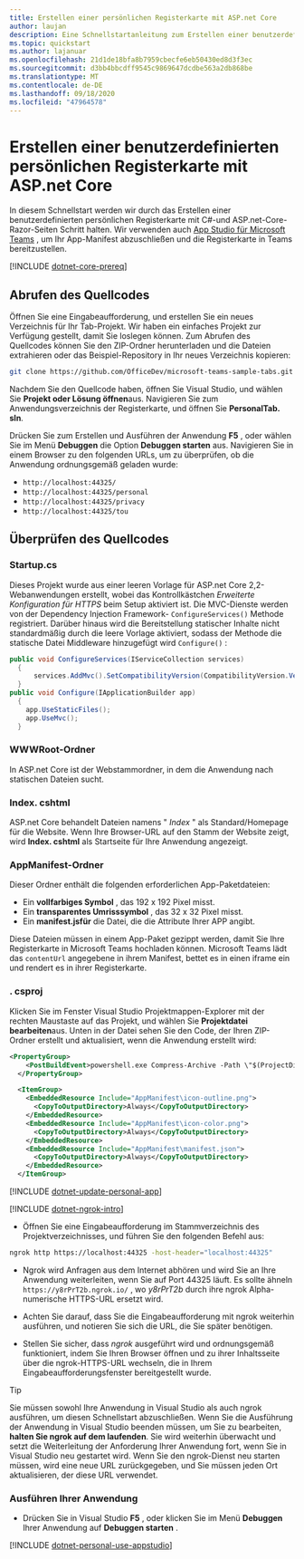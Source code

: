 ```yaml
---
title: Erstellen einer persönlichen Registerkarte mit ASP.net Core
author: laujan
description: Eine Schnellstartanleitung zum Erstellen einer benutzerdefinierten persönlichen Registerkarte mit ASP.net Core.
ms.topic: quickstart
ms.author: lajanuar
ms.openlocfilehash: 21d1de18bfa8b7959cbecfe6eb50430ed8d3f3ec
ms.sourcegitcommit: d3bb4bbcdff9545c9869647dcdbe563a2db868be
ms.translationtype: MT
ms.contentlocale: de-DE
ms.lasthandoff: 09/18/2020
ms.locfileid: "47964578"
---
```

# <a name="create-a-custom-personal-tab-with-aspnet-core"></a>Erstellen einer benutzerdefinierten persönlichen Registerkarte mit ASP.net Core

In diesem Schnellstart werden wir durch das Erstellen einer benutzerdefinierten persönlichen Registerkarte mit C#-und ASP.net-Core-Razor-Seiten Schritt halten. Wir verwenden auch [App Studio für Microsoft Teams](~/concepts/build-and-test/app-studio-overview.md) , um Ihr App-Manifest abzuschließen und die Registerkarte in Teams bereitzustellen.

[!INCLUDE [dotnet-core-prereq](~/includes/tabs/dotnet-core-prereq.md)]

## <a name="get-the-source-code"></a>Abrufen des Quellcodes

Öffnen Sie eine Eingabeaufforderung, und erstellen Sie ein neues Verzeichnis für Ihr Tab-Projekt. Wir haben ein einfaches Projekt zur Verfügung gestellt, damit Sie loslegen können. Zum Abrufen des Quellcodes können Sie den ZIP-Ordner herunterladen und die Dateien extrahieren oder das Beispiel-Repository in Ihr neues Verzeichnis kopieren:

```bash
git clone https://github.com/OfficeDev/microsoft-teams-sample-tabs.git
```

Nachdem Sie den Quellcode haben, öffnen Sie Visual Studio, und wählen Sie **Projekt oder Lösung öffnen**aus. Navigieren Sie zum Anwendungsverzeichnis der Registerkarte, und öffnen Sie **PersonalTab. sln**.

Drücken Sie zum Erstellen und Ausführen der Anwendung **F5** , oder wählen Sie im Menü **Debuggen** die Option **Debuggen starten** aus. Navigieren Sie in einem Browser zu den folgenden URLs, um zu überprüfen, ob die Anwendung ordnungsgemäß geladen wurde:

- `http://localhost:44325/`
- `http://localhost:44325/personal`
- `http://localhost:44325/privacy`
- `http://localhost:44325/tou`

## <a name="review-the-source-code"></a>Überprüfen des Quellcodes

### <a name="startupcs"></a>Startup.cs

Dieses Projekt wurde aus einer leeren Vorlage für ASP.net Core 2,2-Webanwendungen erstellt, wobei das Kontrollkästchen *Erweiterte Konfiguration für HTTPS* beim Setup aktiviert ist. Die MVC-Dienste werden von der Dependency Injection Framework- `ConfigureServices()` Methode registriert. Darüber hinaus wird die Bereitstellung statischer Inhalte nicht standardmäßig durch die leere Vorlage aktiviert, sodass der Methode die statische Datei Middleware hinzugefügt wird `Configure()` :

```csharp
public void ConfigureServices(IServiceCollection services)
  {
      services.AddMvc().SetCompatibilityVersion(CompatibilityVersion.Version_2_2);
  }
public void Configure(IApplicationBuilder app)
  {
    app.UseStaticFiles();
    app.UseMvc();
  }
```

### <a name="wwwroot-folder"></a>WWWRoot-Ordner

In ASP.net Core ist der Webstammordner, in dem die Anwendung nach statischen Dateien sucht.

### <a name="indexcshtml"></a>Index. cshtml

ASP.net Core behandelt Dateien namens " *Index* " als Standard/Homepage für die Website. Wenn Ihre Browser-URL auf den Stamm der Website zeigt, wird **Index. cshtml** als Startseite für Ihre Anwendung angezeigt.

### <a name="appmanifest-folder"></a>AppManifest-Ordner

Dieser Ordner enthält die folgenden erforderlichen App-Paketdateien:

- Ein **vollfarbiges Symbol** , das 192 x 192 Pixel misst.
- Ein **transparentes Umrisssymbol** , das 32 x 32 Pixel misst.
- Ein **manifest.jsfür** die Datei, die die Attribute Ihrer APP angibt.

Diese Dateien müssen in einem App-Paket gezippt werden, damit Sie Ihre Registerkarte in Microsoft Teams hochladen können. Microsoft Teams lädt das `contentUrl` angegebene in ihrem Manifest, bettet es in einen iframe ein und rendert es in ihrer Registerkarte.

### <a name="csproj"></a>. csproj

Klicken Sie im Fenster Visual Studio Projektmappen-Explorer mit der rechten Maustaste auf das Projekt, und wählen Sie **Projektdatei bearbeiten**aus. Unten in der Datei sehen Sie den Code, der Ihren ZIP-Ordner erstellt und aktualisiert, wenn die Anwendung erstellt wird:

```xml
<PropertyGroup>
    <PostBuildEvent>powershell.exe Compress-Archive -Path \"$(ProjectDir)AppManifest\*\" -DestinationPath \"$(TargetDir)tab.zip\" -Force</PostBuildEvent>
  </PropertyGroup>

  <ItemGroup>
    <EmbeddedResource Include="AppManifest\icon-outline.png">
      <CopyToOutputDirectory>Always</CopyToOutputDirectory>
    </EmbeddedResource>
    <EmbeddedResource Include="AppManifest\icon-color.png">
      <CopyToOutputDirectory>Always</CopyToOutputDirectory>
    </EmbeddedResource>
    <EmbeddedResource Include="AppManifest\manifest.json">
      <CopyToOutputDirectory>Always</CopyToOutputDirectory>
    </EmbeddedResource>
  </ItemGroup>
```

[!INCLUDE  [dotnet-update-personal-app](~/includes/tabs/dotnet-update-personal-app.md)]

[!INCLUDE [dotnet-ngrok-intro](~/includes/tabs/dotnet-ngrok-intro.md)]

- Öffnen Sie eine Eingabeaufforderung im Stammverzeichnis des Projektverzeichnisses, und führen Sie den folgenden Befehl aus:

```bash
ngrok http https://localhost:44325 -host-header="localhost:44325"
```

- Ngrok wird Anfragen aus dem Internet abhören und wird Sie an Ihre Anwendung weiterleiten, wenn Sie auf Port 44325 läuft.  Es sollte ähneln `https://y8rPrT2b.ngrok.io/` , wo *y8rPrT2b* durch ihre ngrok Alpha-numerische HTTPS-URL ersetzt wird.

- Achten Sie darauf, dass Sie die Eingabeaufforderung mit ngrok weiterhin ausführen, und notieren Sie sich die URL, die Sie später benötigen.

- Stellen Sie sicher, dass *ngrok* ausgeführt wird und ordnungsgemäß funktioniert, indem Sie Ihren Browser öffnen und zu ihrer Inhaltsseite über die ngrok-HTTPS-URL wechseln, die in Ihrem Eingabeaufforderungsfenster bereitgestellt wurde.

>[!TIP]
>Sie müssen sowohl Ihre Anwendung in Visual Studio als auch ngrok ausführen, um diesen Schnellstart abzuschließen. Wenn Sie die Ausführung der Anwendung in Visual Studio beenden müssen, um Sie zu bearbeiten, **halten Sie ngrok auf dem laufenden**. Sie wird weiterhin überwacht und setzt die Weiterleitung der Anforderung Ihrer Anwendung fort, wenn Sie in Visual Studio neu gestartet wird. Wenn Sie den ngrok-Dienst neu starten müssen, wird eine neue URL zurückgegeben, und Sie müssen jeden Ort aktualisieren, der diese URL verwendet.

### <a name="run-your-application"></a>Ausführen Ihrer Anwendung

- Drücken Sie in Visual Studio **F5** , oder klicken Sie im Menü **Debuggen** Ihrer Anwendung auf **Debuggen starten** .

[!INCLUDE [dotnet-personal-use-appstudio](~/includes/tabs/dotnet-personal-use-appstudio.md)]
